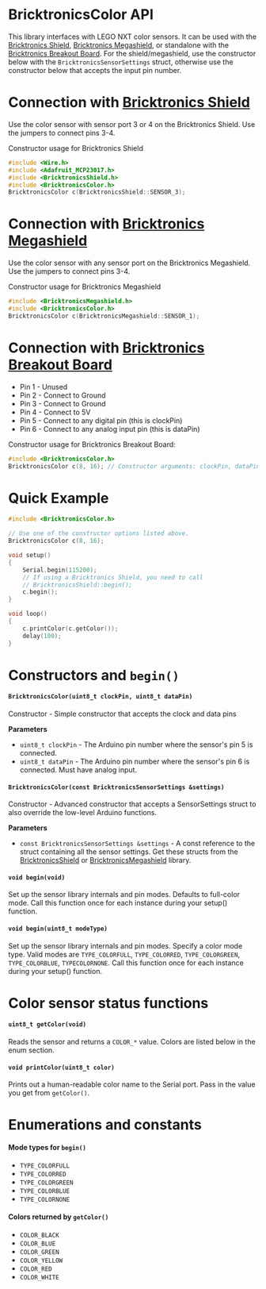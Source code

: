 # BricktronicsColor API

This library interfaces with LEGO NXT color sensors. It can be used with the [Bricktronics Shield](https://store.wayneandlayne.com/products/bricktronics-shield-kit.html), [Bricktronics Megashield](https://store.wayneandlayne.com/products/bricktronics-megashield-kit.html), or standalone with the [Bricktronics Breakout Board](https://store.wayneandlayne.com/products/bricktronics-breakout-board.html). For the shield/megashield, use the constructor below with the `BricktronicsSensorSettings` struct, otherwise use the constructor below that accepts the input pin number.

# Connection with [Bricktronics Shield](https://store.wayneandlayne.com/products/bricktronics-shield-kit.html)

Use the color sensor with sensor port 3 or 4 on the Bricktronics Shield. Use the jumpers to connect pins 3-4.

Constructor usage for Bricktronics Shield
```C++
#include <Wire.h>
#include <Adafruit_MCP23017.h>
#include <BricktronicsShield.h>
#include <BricktronicsColor.h>
BricktronicsColor c(BricktronicsShield::SENSOR_3);
```

# Connection with [Bricktronics Megashield](https://store.wayneandlayne.com/products/bricktronics-megashield-kit.html)

Use the color sensor with any sensor port on the Bricktronics Megashield. Use the jumpers to connect pins 3-4.

Constructor usage for Bricktronics Megashield
```C++
#include <BricktronicsMegashield.h>
#include <BricktronicsColor.h>
BricktronicsColor c(BricktronicsMegashield::SENSOR_1);
```

# Connection with [Bricktronics Breakout Board](https://store.wayneandlayne.com/products/bricktronics-breakout-board.html)

* Pin 1 - Unused
* Pin 2 - Connect to Ground
* Pin 3 - Connect to Ground
* Pin 4 - Connect to 5V
* Pin 5 - Connect to any digital pin (this is clockPin)
* Pin 6 - Connect to any analog input pin (this is dataPin)

Constructor usage for Bricktronics Breakout Board:
```C++
#include <BricktronicsColor.h>
BricktronicsColor c(8, 16); // Constructor arguments: clockPin, dataPin
```

# Quick Example

```C++
#include <BricktronicsColor.h>

// Use one of the constructor options listed above.
BricktronicsColor c(8, 16);

void setup()
{
    Serial.begin(115200);
    // If using a Bricktronics Shield, you need to call
    // BricktronicsShield::begin();
    c.begin();
}

void loop()
{
    c.printColor(c.getColor());
    delay(100);
}
```

# Constructors and `begin()`

#### `BricktronicsColor(uint8_t clockPin, uint8_t dataPin)`

Constructor - Simple constructor that accepts the clock and data pins

**Parameters**

* `uint8_t clockPin` - The Arduino pin number where the sensor's pin 5 is connected.
* `uint8_t dataPin` - The Arduino pin number where the sensor's pin 6 is connected. Must have analog input.


#### `BricktronicsColor(const BricktronicsSensorSettings &settings)`

Constructor - Advanced constructor that accepts a SensorSettings struct to also override the low-level Arduino functions.

**Parameters**

* `const BricktronicsSensorSettings &settings` - A const reference to the struct containing all the sensor settings. Get these structs from the [BricktronicsShield](https://github.com/wayneandlayne/BricktronicsShield) or [BricktronicsMegashield](https://github.com/wayneandlayne/BricktronicsMegashield) library.

#### `void begin(void)`

Set up the sensor library internals and pin modes. Defaults to full-color mode. Call this function once for each instance during your setup() function.


#### `void begin(uint8_t modeType)`

Set up the sensor library internals and pin modes. Specify a color mode type. Valid modes are `TYPE_COLORFULL`, `TYPE_COLORRED`, `TYPE_COLORGREEN`, `TYPE_COLORBLUE`, `TYPECOLORNONE`. Call this function once for each instance during your setup() function.


# Color sensor status functions

#### `uint8_t getColor(void)`

Reads the sensor and returns a `COLOR_*` value. Colors are listed below in the enum section.


#### `void printColor(uint8_t color)`

Prints out a human-readable color name to the Serial port. Pass in the value you get from `getColor()`.


# Enumerations and constants

#### Mode types for `begin()`

* `TYPE_COLORFULL`
* `TYPE_COLORRED`
* `TYPE_COLORGREEN`
* `TYPE_COLORBLUE`
* `TYPE_COLORNONE`

#### Colors returned by `getColor()`

* `COLOR_BLACK`
* `COLOR_BLUE`
* `COLOR_GREEN`
* `COLOR_YELLOW`
* `COLOR_RED`
* `COLOR_WHITE`

